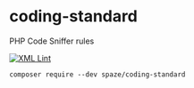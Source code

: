 # coding-standard
PHP Code Sniffer rules

[![XML Lint](https://github.com/spaze/coding-standard/actions/workflows/xml.yml/badge.svg)](https://github.com/spaze/coding-standard/actions/workflows/xml.yml)

```
composer require --dev spaze/coding-standard
```
